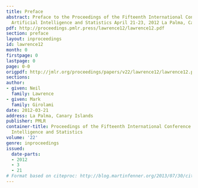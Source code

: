 ```yaml
---
title: Preface
abstract: Preface to the Proceedings of the Fifteenth International Conference on
  Artificial Intelligence and Statistics April 21-23, 2012 La Palma, Canary Islands.
pdf: http://proceedings.pmlr.press/lawrence12/lawrence12.pdf
section: preface
layout: inproceedings
id: lawrence12
month: 0
firstpage: 0
lastpage: 0
page: 0-0
origpdf: http://jmlr.org/proceedings/papers/v22/lawrence12/lawrence12.pdf
sections: 
author:
- given: Neil
  family: Lawrence
- given: Mark
  family: Girolami
date: 2012-03-21
address: La Palma, Canary Islands
publisher: PMLR
container-title: Proceedings of the Fifteenth International Conference on Artificial
  Intelligence and Statistics
volume: '22'
genre: inproceedings
issued:
  date-parts:
  - 2012
  - 3
  - 21
# Format based on citeproc: http://blog.martinfenner.org/2013/07/30/citeproc-yaml-for-bibliographies/
---
```

